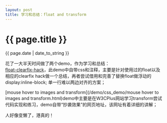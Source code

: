 ```yaml
---
layout: post
title: 学习和总结：float and transform
---
```


{{ page.title }}
================
<p class="meta">{{ page.date | date_to_string }}</p>

花了一大半天时间做了两个demo，作为学习和总结：    
[float-clearfix-hack](/demo/css_demo/float-clearfix-hack.html)，此demo中自带css和注释，主要是针对使用过的float以及相应的clearfix hack做一个总结，再者尝试借用和完善了替换float做浮动的display:inline-block; 单一行难以两边对齐的方案；

[mouse hover to images and transform](/demo/css_demo/mouse hover to images and transform.html)demo中主要是在W3CPlus网站学习transform尝试代码实现和练习，demo自带“抄袭效果”的网页地址，该网址有着详细的讲解；

人好像变懒了，港真的！


